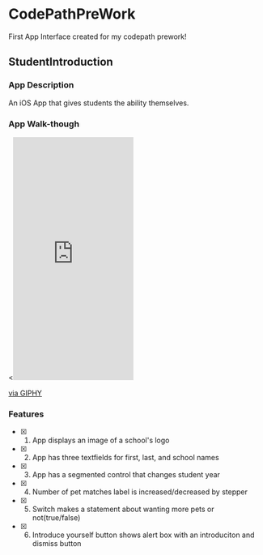 # CodePathPreWork
First App Interface created for my codepath prework!

## StudentIntroduction

### App Description

An iOS App that gives students the ability themselves. 

### App Walk-though

<<iframe src="https://giphy.com/embed/7Id8sxZtA29zPxXCHa" width="238" height="480" frameBorder="0" class="giphy-embed" allowFullScreen></iframe><p><a href="https://giphy.com/gifs/7Id8sxZtA29zPxXCHa">via GIPHY</a></p>

### Features

- [x] 1. App displays an image of a school's logo
- [x] 2. App has three textfields for first, last, and school names
- [x] 3. App has a segmented control that changes student year
- [x] 4. Number of pet matches label is increased/decreased by stepper
- [x] 5. Switch makes a statement about wanting more pets or not(true/false) 
- [x] 6. Introduce yourself button shows alert box with an introduciton and dismiss button
